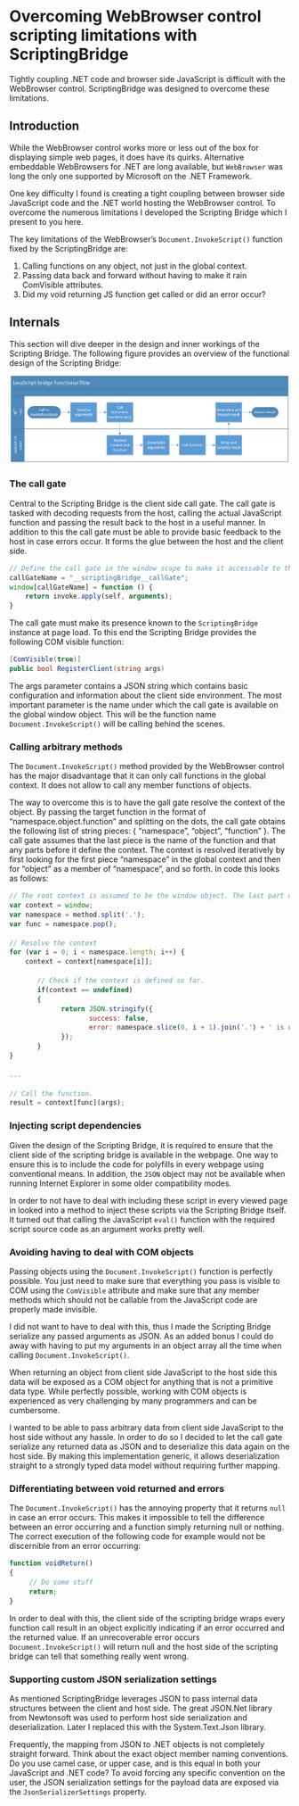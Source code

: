 # Overcoming WebBrowser control scripting limitations with ScriptingBridge

Tightly coupling .NET code and browser side JavaScript is difficult with the WebBrowser control. ScriptingBridge was designed to overcome these limitations.

## Introduction

While the WebBrowser control works more or less out of the box for displaying simple web pages, it does have its quirks. Alternative embeddable WebBrowsers for .NET are long available, but `WebBrowser` was long the only one supported by Microsoft on the .NET Framework.

One key difficulty I found is creating a tight coupling between browser side JavaScript code and the .NET world hosting the WebBrowser control. To overcome the numerous limitations I developed the Scripting Bridge which I present to you here.

The key limitations of the WebBrowser’s `Document.InvokeScript()` function fixed by the ScriptingBridge are:

1. Calling functions on any object, not just in the global context.
1. Passing data back and forward without having to make it rain ComVisible attributes.
1. Did my void returning JS function get called or did an error occur?

## Internals

This section will dive deeper in the design and inner workings of the Scripting Bridge. The following figure provides an overview of the functional design of the Scripting Bridge:

![Functional flow diagram of operation](Scripting_bridge.png)

### The call gate

Central to the Scripting Bridge is the client side call gate. The call gate is tasked with decoding requests from the host, calling the actual JavaScript function and passing the result back to the host in a useful manner. In addition to this the call gate must be able to provide basic feedback to the host in case errors occur. It forms the glue between the host and the client side.

```javascript
// Define the call gate in the window scope to make it accessable to the .NET world.
callGateName = "__scriptingBridge__callGate";
window[callGateName] = function () {
    return invoke.apply(self, arguments);
}
```

The call gate must make its presence known to the `ScriptingBridge` instance at page load. To this end the Scripting Bridge provides the following COM visible function:

```C#
[ComVisible(true)]
public bool RegisterClient(string args)
```

The args parameter contains a JSON string which contains basic configuration and information about the client side environment. The most important parameter is the name under which the call gate is available on the global window object. This will be the function name `Document.InvokeScript()` will be calling behind the scenes.

### Calling arbitrary methods

The `Document.InvokeScript()` method provided by the WebBrowser control has the major disadvantage that it can only call functions in the global context. It does not allow to call any member functions of objects.

The way to overcome this is to have the gall gate resolve the context of the object. By passing the target function in the format of “namespace.object.function” and splitting on the dots, the call gate obtains the following list of string pieces: { “namespace”, “object”, “function” }. The call gate assumes that the last piece is the name of the function and that any parts before it define the context. The context is resolved iteratively by first looking for the first piece “namespace” in the global context and then for “object” as a member of “namespace”, and so forth. In code this looks as follows:

```javascript
// The root context is assumed to be the window object. The last part of the method parameter is the actual function name.
var context = window;
var namespace = method.split('.');
var func = namespace.pop();

// Resolve the context
for (var i = 0; i < namespace.length; i++) {
    context = context[namespace[i]];

       // Check if the context is defined so far.
       if(context == undefined)
       {
             return JSON.stringify({
                    success: false,
                    error: namespace.slice(0, i + 1).join('.') + ' is undefined.'
             });
       }
}

...

// Call the function.
result = context[func](args);
```

### Injecting script dependencies

Given the design of the Scripting Bridge, it is required to ensure that the client side of the scripting bridge is available in the webpage. One way to ensure this is to include the code for polyfills in every webpage using conventional means. In addition, the `JSON` object may not be available when running Internet Explorer in some older compatibility modes.

In order to not have to deal with including these script in every viewed page in looked into a method to inject these scripts via the Scripting Bridge itself. It turned out that calling the JavaScript `eval()` function with the required script source code as an argument works pretty well.

### Avoiding having to deal with COM objects

Passing objects using the `Document.InvokeScript()` function is perfectly possible. You just need to make sure that everything you pass is visible to COM using the `ComVisible` attribute and make sure that any member methods which should not be callable from the JavaScript code are properly made invisible.

I did not want to have to deal with this, thus I made the Scripting Bridge serialize any passed arguments as JSON. As an added bonus I could do away with having to put my arguments in an object array all the time when calling `Document.InvokeScript()`.

When returning an object from client side JavaScript to the host side this data will be exposed as a COM object for anything that is not a primitive data type. While perfectly possible, working with COM objects is experienced as very challenging by many programmers and can be cumbersome.

I wanted to be able to pass arbitrary data from client side JavaScript to the host side without any hassle. In order to do so I decided to let the call gate serialize any returned data as JSON and to deserialize this data again on the host side. By making this implementation generic, it allows deserialization straight to a strongly typed data model without requiring further mapping.

### Differentiating between void returned and errors

The `Document.InvokeScript()` has the annoying property that it returns `null` in case an error occurs. This makes it impossible to tell the difference between an error occurring and a function simply returning null or nothing. The correct execution of the following code for example would not be discernible from an error occurring:

```javascript
function voidReturn()
{
     // Do some stuff
     return;
}
```

In order to deal with this, the client side of the scripting bridge wraps every function call result in an object explicitly indicating if an error occurred and the returned value. If an unrecoverable error occurs `Document.InvokeScript()` will return null and the host side of the scripting bridge can tell that something really went wrong.

### Supporting custom JSON serialization settings

As mentioned ScriptingBridge leverages JSON to pass internal data structures between the client and host side. The great JSON.Net library from Newtonsoft was used to perform host side serialization and deserialization. Later I replaced this with the System.Text.Json library.

Frequently, the mapping from JSON to .NET objects is not completely straight forward. Think about the exact object member naming conventions. Do you use camel case, or upper case, and is this equal in both your JavaScript and .NET code? To avoid forcing any specific convention on the user, the JSON serialization settings for the payload data are exposed via the `JsonSerializerSettings` property.